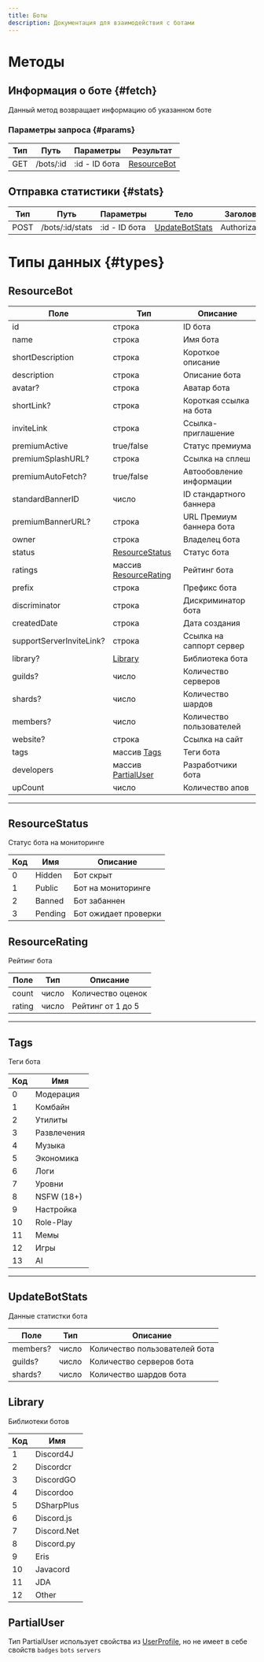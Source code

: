 ```yaml
---
title: Боты
description: Документация для взаимодействия с ботами
---
```


# Методы

## Информация о боте {#fetch}

Данный метод возвращает информацию об указанном боте

### Параметры запроса {#params}

| Тип | Путь      | Параметры 		   | 	Результат	                 |
|-----|-----------|----------------|-----------------------------|
| GET | /bots/:id | :id - ID бота	 | [ResourceBot](#resourcebot) 

## Отправка статистики {#stats}

| Тип 	  | Путь      			   | Параметры 		   | 	Тело							                       | 	Заголовки				 | Результат	                  |
|--------|-----------------|----------------|------------------------------------|----------------|-----------------------------|
| 	POST	 | /bots/:id/stats | :id - ID бота	 | [UpdateBotStats](#updatebotstats)	 | 	Authorization | [ResourceBot](#resourcebot) 

# Типы данных {#types}

## ResourceBot

| 	Поле	                     | 	Тип			                                    | 	Описание	                |
|----------------------------|--------------------------------------------|---------------------------|
| 	id		                      | 	строка	                                   | 	ID бота	                 |
| 	name	                     | 	строка	                                   | Имя бота	                 |
| 	shortDescription	         | 	строка	                                   | Короткое описание	        |
| 	description	              | 	строка	                                   | Описание бота	            |
| 	avatar?	                  | 	строка	                                   | Аватар бота               |
| 	shortLink?	               | строка	                                    | Короткая ссылка на бота	  |
| 	inviteLink	               | 	строка	                                   | Ссылка-приглашение	       |
| 	premiumActive	            | 	true/false	                               | 	Статус премиума	         |
| 	premiumSplashURL?	        | 	строка	                                   | 	Ссылка на сплеш	         |	
| 	premiumAutoFetch?	        | 	true/false	                               | Автообовление информации	 |
| 	standardBannerID	         | 	число	                                    | ID стандартного баннера 	 |
| 	premiumBannerURL?	        | 	строка	                                   | URL Премиум баннера бота	 |
| 	owner	                    | 	строка	                                   | Владелец бота	            |
| 	status	                   | 	[ResourceStatus](#resourcestatus)         | Статус бота               |
| 	ratings	                  | 	массив [ResourceRating](#resourcerating)	 | Рейтинг бота              |
| 	prefix	                   | 	строка	                                   | Префикс бота	             |
| 	discriminator	            | 	строка	                                   | Дискриминатор бота	       |
| 	createdDate	              | 	строка	                                   | Дата создания	            |
| 	supportServerInviteLink?	 | 	строка                                    | Ссылка на саппорт сервер	 |
| 	library?	                 | 	[Library](#library)	                        | 	Библиотека бота	         |
| 	guilds?	                  | 	число	                                    | Количество серверов	      |
| 	shards?	                  | 	число	                                    | Количество шардов	        |
| 	members?	                 | число	                                     | Количество пользователей	   |
| 	website?	                 | 	строка	                                   | 	Ссылка на сайт	          |
| 	tags	                     | 	массив [Tags](#tags)	                     | 	Теги бота	               |
| 	developers	               | 	массив [PartialUser](#partialuser)	       | 	Разработчики бота	       |
| 	upCount	                  | 	число	                                    | Количество апов	          |

---

## ResourceStatus

Статус бота на мониторинге

| Код	 | 	Имя	     | 	Описание	             |
|------|-----------|------------------------|
| 	0	  | 	Hidden	  | 	Бот скрыт	            |
| 	1	  | 	Public	  | 	Бот на мониторинге	   |
| 	2	  | 	Banned	  | Бот забаннен	          |
| 	3	  | 	Pending	 | 	Бот ожидает проверки	 |

## ResourceRating

Рейтинг бота

| Поле     | Тип	   | Описание	          |
|----------|--------|--------------------|
| count    | число	 | 	Количество оценок |
| rating	 | 	число | Рейтинг от 1 до 5	 |

---

## Tags 

Теги бота

| Код  | Имя           |
|------|---------------|
| 	0	  | 	Модерация	   |
| 	1	  | 	Комбайн	     |
| 	2	  | 	Утилиты	     |
| 	3	  | 	Развлечения	 |
| 	4	  | 	Музыка	      |
| 	5	  | 	Экономика	   |
| 	6	  | 	Логи	        |
| 	7	  | 	Уровни	      |
| 	8	  | 	NSFW (18+)	  |
| 	9	  | 	Настройка	   |
| 	10	 | 	Role-Play	   |
| 	11	 | 	Мемы	        |
| 	12	 | 	Игры	        |
| 	13	 | 	AI	          |

---

## UpdateBotStats

Данные статистки бота

| Поле			    | Тип		  | 	Описание											           |
|------------|--------|--------------------------------|
| 	members?	 | число	 | Количество пользователей бота	 |
| guilds?		  | число	 | 	Количество серверов бота			   |
| shards?		  | число  | Количество шардов бота				     |

## Library

Библиотеки ботов

| Код  | Имя           |
|------|---------------|
| 	1	  | 	Discord4J	   |
| 	2	  | 	Discordcr	   |
| 	3	  | 	DiscordGO	   |
| 	4	  | 	Discordoo	   |
| 	5	  | 	DSharpPlus	  |
| 	6	  | 	Discord.js	  |
| 	7	  | 	Discord.Net	 |
| 	8	  | 	Discord.py	  |
| 	9	  | 	Eris	        |
| 	10	 | 	Javacord	    |
| 	11	 | 	JDA	         |
| 12	  | 	Other        |

## PartialUser

Тип PartialUser использует свойства из [UserProfiIe](/api/profiles#userprofile), но не имеет в себе
свойств `badges` `bots` `servers`
